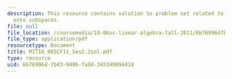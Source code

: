```yaml
---
description: This resource contains solution to problem set related to projections
  onto subspaces.
file: null
file_location: /coursemedia/18-06sc-linear-algebra-fall-2011/6b76996d7b439496fa84345340096418_MIT18_06SCF11_Ses2.2sol.pdf
file_type: application/pdf
resourcetype: Document
title: MIT18_06SCF11_Ses2.2sol.pdf
type: resource
uid: 6b76996d-7b43-9496-fa84-345340096418
---
```

